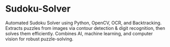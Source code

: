 # Sudoku-Solver
Automated Sudoku Solver using Python, OpenCV, OCR, and Backtracking. Extracts puzzles from images via contour detection &amp; digit recognition, then solves them efficiently. Combines AI, machine learning, and computer vision for robust puzzle-solving.
